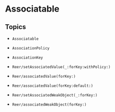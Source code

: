 # Associatable

## Topics

- ``Associatable``

- ``AssociationPolicy``

- ``AssociationKey``

- ``Reer/setAssociatedValue(_:forKey:withPolicy:)``

- ``Reer/associatedValue(forKey:)``

- ``Reer/associatedValue(forKey:default:)``

- ``Reer/setAssociatedWeakObject(_:forKey:)``

- ``Reer/associatedWeakObject(forKey:)``

